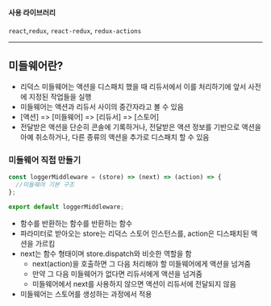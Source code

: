 #### 사용 라이브러리

`react`,`redux`, `react-redux`, `redux-actions`

---

## 미들웨어란?

- 리덕스 미들웨어는 액션을 디스패치 했을 때 리듀서에서 이를 처리하기에 앞서 사전에 지정된 작업들을 실행
- 미들웨어는 액션과 리듀서 사이의 중간자라고 볼 수 있음
- [액션] => [미들웨어] => [리듀서] => [스토어]
- 전달받은 액션을 단순히 콘솔에 기록하거나, 전달받은 액션 정보를 기반으로 액션을 아예 취소하거나, 다른 종류의 액션을 추가로 디스패치 할 수 있음

### 미들웨어 직접 만들기

```javascript
const loggerMiddleware = (store) => (next) => (action) => {
  //미들웨어 기본 구조
};

export default loggerMiddleware;
```

- 함수를 반환하는 함수를 반환하는 함수
- 파라미터로 받아오는 store는 리덕스 스토어 인스턴스를, action은 디스패치된 액션을 가르킴
- next는 함수 형태이며 store.dispatch와 비슷한 역할을 함
  - next(action)을 호출하면 그 다음 처리해야 할 미들웨어에게 액션을 넘겨줌
  - 만약 그 다음 미들웨어가 없다면 리듀서에게 액션을 넘겨줌
  - 미들웨어에서 next를 사용하지 않으면 액션이 리듀서에 전달되지 않음
- 미들웨어는 스토어를 생성하는 과정에서 적용

